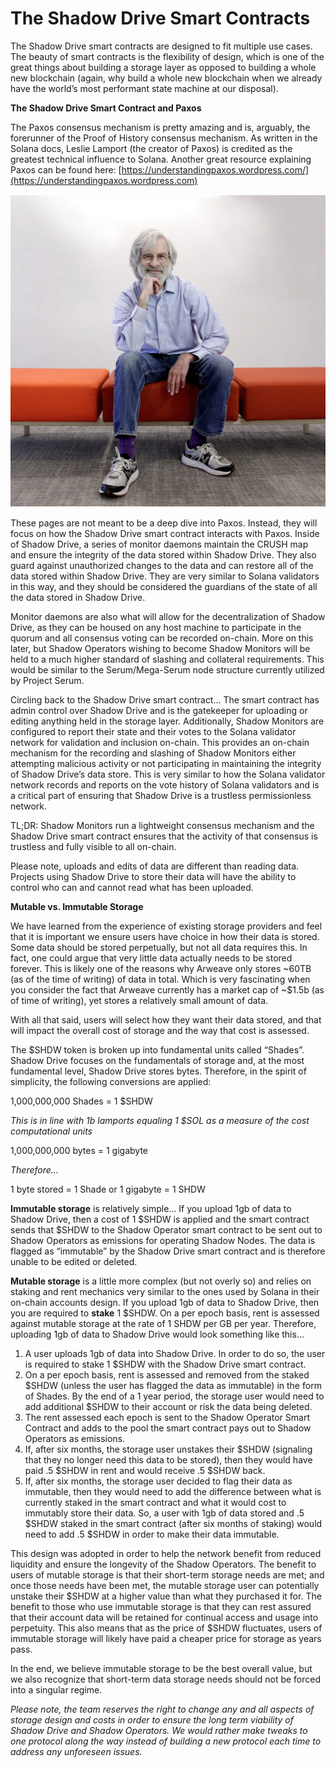 # The Shadow Drive Smart Contracts

The Shadow Drive smart contracts are designed to fit multiple use cases. The beauty of smart contracts is the flexibility of design, which is one of the great things about building a storage layer as opposed to building a whole new blockchain (again, why build a whole new blockchain when we already have the world’s most performant state machine at our disposal).

**The Shadow Drive Smart Contract and Paxos**

The Paxos consensus mechanism is pretty amazing and is, arguably, the forerunner of the Proof of History consensus mechanism. As written in the Solana docs, Leslie Lamport (the creator of Paxos) is credited as the greatest technical influence to Solana. Another great resource explaining Paxos can be found here: [https://understandingpaxos.wordpress.com/](https://understandingpaxos.wordpress.com)

![Confirmed: Sneakers = Peak Performance](<../../.gitbook/assets/image (5).png>)

These pages are not meant to be a deep dive into Paxos. Instead, they will focus on how the Shadow Drive smart contract interacts with Paxos. Inside of Shadow Drive, a series of monitor daemons maintain the CRUSH map and ensure the integrity of the data stored within Shadow Drive. They also guard against unauthorized changes to the data and can restore all of the data stored within Shadow Drive. They are very similar to Solana validators in this way, and they should be considered the guardians of the state of all the data stored in Shadow Drive.

Monitor daemons are also what will allow for the decentralization of Shadow Drive, as they can be housed on any host machine to participate in the quorum and all consensus voting can be recorded on-chain. More on this later, but Shadow Operators wishing to become Shadow Monitors will be held to a much higher standard of slashing and collateral requirements. This would be similar to the Serum/Mega-Serum node structure currently utilized by Project Serum.

Circling back to the Shadow Drive smart contract... The smart contract has admin control over Shadow Drive and is the gatekeeper for uploading or editing anything held in the storage layer. Additionally, Shadow Monitors are configured to report their state and their votes to the Solana validator network for validation and inclusion on-chain. This provides an on-chain mechanism for the recording and slashing of Shadow Monitors either attempting malicious activity or not participating in maintaining the integrity of Shadow Drive’s data store. This is very similar to how the Solana validator network records and reports on the vote history of Solana validators and is a critical part of ensuring that Shadow Drive is a trustless permissionless network.

TL;DR: Shadow Monitors run a lightweight consensus mechanism and the Shadow Drive smart contract ensures that the activity of that consensus is trustless and fully visible to all on-chain.

Please note, uploads and edits of data are different than reading data. Projects using Shadow Drive to store their data will have the ability to control who can and cannot read what has been uploaded.

**Mutable vs. Immutable Storage**

We have learned from the experience of existing storage providers and feel that it is important we ensure users have choice in how their data is stored. Some data should be stored perpetually, but not all data requires this. In fact, one could argue that very little data actually needs to be stored forever. This is likely one of the reasons why Arweave only stores \~60TB (as of the time of writing) of data in total. Which is very fascinating when you consider the fact that Arweave currently has a market cap of \~$1.5b (as of time of writing), yet stores a relatively small amount of data.

With all that said, users will select how they want their data stored, and that will impact the overall cost of storage and the way that cost is assessed.

The $SHDW token is broken up into fundamental units called “Shades”. Shadow Drive focuses on the fundamentals of storage and, at the most fundamental level, Shadow Drive stores bytes. Therefore, in the spirit of simplicity, the following conversions are applied:

1,000,000,000 Shades = 1 $SHDW

_This is in line with 1b lamports equaling 1 $SOL as a measure of the cost computational units_

1,000,000,000 bytes = 1 gigabyte

_Therefore…_

1 byte stored = 1 Shade or 1 gigabyte = 1 SHDW

**Immutable storage** is relatively simple… If you upload 1gb of data to Shadow Drive, then a cost of 1 $SHDW is applied and the smart contract sends that $SHDW to the Shadow Operator smart contract to be sent out to Shadow Operators as emissions for operating Shadow Nodes. The data is flagged as “immutable” by the Shadow Drive smart contract and is therefore unable to be edited or deleted.

**Mutable storage** is a little more complex (but not overly so) and relies on staking and rent mechanics very similar to the ones used by Solana in their on-chain accounts design. If you upload 1gb of data to Shadow Drive, then you are required to **stake** 1 $SHDW. On a per epoch basis, rent is assessed against mutable storage at the rate of 1 SHDW per GB per year. Therefore, uploading 1gb of data to Shadow Drive would look something like this…

1. A user uploads 1gb of data into Shadow Drive. In order to do so, the user is required to stake 1 $SHDW with the Shadow Drive smart contract.
2. On a per epoch basis, rent is assessed and removed from the staked $SHDW (unless the user has flagged the data as immutable) in the form of Shades. By the end of a 1 year period, the storage user would need to add additional $SHDW to their account or risk the data being deleted.
3. The rent assessed each epoch is sent to the Shadow Operator Smart Contract and adds to the pool the smart contract pays out to Shadow Operators as emissions.
4. If, after six months, the storage user unstakes their $SHDW (signaling that they no longer need this data to be stored), then they would have paid .5 $SHDW in rent and would receive .5 $SHDW back.
5. If, after six months, the storage user decided to flag their data as immutable, then they would need to add the difference between what is currently staked in the smart contract and what it would cost to immutably store their data. So, a user with 1gb of data stored and .5 $SHDW staked in the smart contract (after six months of staking) would need to add .5 $SHDW in order to make their data immutable.

This design was adopted in order to help the network benefit from reduced liquidity and ensure the longevity of the Shadow Operators. The benefit to users of mutable storage is that their short-term storage needs are met; and once those needs have been met, the mutable storage user can potentially unstake their $SHDW at a higher value than what they purchased it for. The benefit to those who use immutable storage is that they can rest assured that their account data will be retained for continual access and usage into perpetuity. This also means that as the price of $SHDW fluctuates, users of immutable storage will likely have paid a cheaper price for storage as years pass.

In the end, we believe immutable storage to be the best overall value, but we also recognize that short-term data storage needs should not be forced into a singular regime.

_Please note, the team reserves the right to change any and all aspects of storage design and costs in order to ensure the long term viability of Shadow Drive and Shadow Operators. We would rather make tweaks to one protocol along the way instead of building a new protocol each time to address any unforeseen issues._

